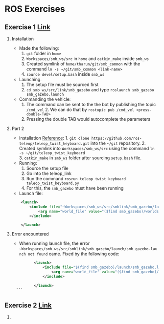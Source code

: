 # ROS Exercises
## Exercise 1 [Link](https://ethz.ch/content/dam/ethz/special-interest/mavt/robotics-n-intelligent-systems/rsl-dam/ROS2021/lec1/Exercise%20Session%201.pdf)
1. Installation 
	* Made the following:
		 1. `git` folder in `home`
		 2. `Workspaces/smb_ws/src` in `home` and `catkin_make` inside `smb_ws` 
		 3.  Created symlink of `home/tharun/git/smb_common` with the command 
		   `ln -s ~/git/smb_common <link-name>` 
		 4. `source devel/setup.bash` inside `smb_ws`
	* Launching:
		1. The setup file must be sourced first
		2. `cd smb_ws/src/link/smb_gazebo`  and type `roslaunch smb_gazebo smb_gazebo.launch`
	* Commanding the vehicle:
		 1. The command can be sent to the the bot by publishing the topic `/cmd_vel`
		   2. We can do that by `rostopic pub /cmd_vel <press-double-TAB>`
		 3. Pressing the double TAB would autocomplete the parameters

  1. Part 2 
	  * Installation [Reference](https://wiki.ros.org/teleop_twist_keyboard):
			1. `git clone https://github.com/ros-teleop/teleop_twist_keyboard.git` into the `~/git` repository.
			2. Created symlink into `Workspaces/smb_ws/src` using the command `ln -s ~/git/teleop_twist_keyboard`  
			3. `catkin_make` in `smb_ws` folder after sourcing `setup.bash` file.
	   * Running:
			1.  Source the setup file
			2. Go into the teleop_link
			3. Run the command `rosrun teleop_twist_keyboard teleop_twist_keyboard.py`
			4. For this, the `smb_gazebo` must have been running
	   * Launch file:
		```xml
			<launch>
				<include file="~Workspaces/smb_ws/src/smblink/smb_gazebo/launch/smb_gazebo.launch">
					<arg name="world_file" value="($find smb_gazebo)/worlds/big_map_summer_school.world" />
				</include>
		
			</launch>
		```

 1. Error encountered
	 * When running launch file, the error `~Workspaces/smb_ws/src/smblink/smb_gazebo/launch/smb_gazebo.launch not found` came. Fixed by the following code:

	  ```xml
				<launch>
					<include file="$(find smb_gazebo)/launch/smb_gazebo.launch">
						<arg name="world_file" value="($find smb_gazebo)/worlds/big_map_summer_school.world" />
					</include>
			
				</launch>
		```
  
## Exercise 2 [Link](https://ethz.ch/content/dam/ethz/special-interest/mavt/robotics-n-intelligent-systems/rsl-dam/ROS2021/lec2/Exercise%20Session%202.pdf)

1.  

